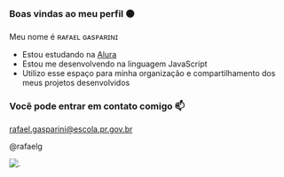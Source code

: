 ### Boas vindas ao meu perfil ⚫

Meu nome é ʀᴀғᴀᴇʟ ɢᴀsᴘᴀʀɪɴɪ

- Estou estudando na [Alura](https://www.alura.com.br)
- Estou me desenvolvendo na linguagem JavaScript
- Utilizo esse espaço para minha organização e compartilhamento dos meus projetos desenvolvidos

### Você pode entrar em contato comigo 📫
rafael.gasparini@escola.pr.gov.br

@rafaelg

![.](https://tenor.com/pt-BR/view/copa-do-brasil-gomez-libertadores-gif-20705994)

